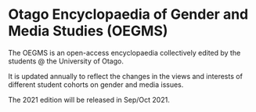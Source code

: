 # Otago Encyclopaedia of Gender and Media Studies (OEGMS)

The OEGMS is an open-access encyclopaedia collectively edited by the students @ the University of Otago.

It is updated annually to reflect the changes in the views and interests of different student cohorts on gender and media issues.

The 2021 edition will be released in Sep/Oct 2021.
